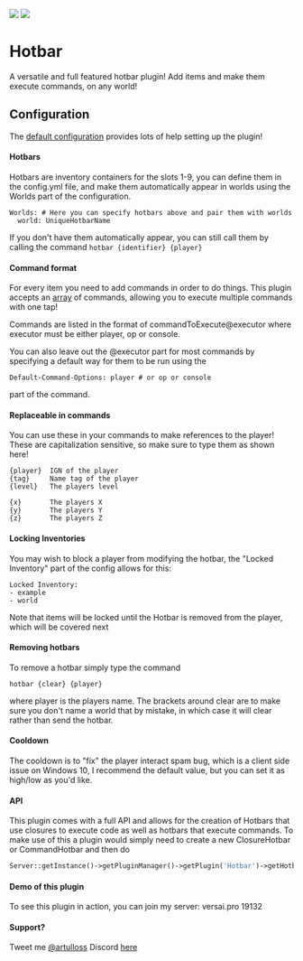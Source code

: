 [![](https://poggit.pmmp.io/shield.state/Hotbar)](https://poggit.pmmp.io/p/Hotbar) [![](https://poggit.pmmp.io/shield.api/Hotbar)](https://poggit.pmmp.io/p/Hotbar)
# Hotbar
A versatile and full featured hotbar plugin! Add items and make them execute commands, on any world!
## Configuration

The [default configuration](https://github.com/artulloss/Hotbar/blob/master/resources/config.yml) provides lots of help setting up the plugin!

#### Hotbars

Hotbars are inventory containers for the slots 1-9, you can define them in the config.yml file, and make them automatically appear in worlds using the Worlds part of the configuration.

```
Worlds: # Here you can specify hotbars above and pair them with worlds
  world: UniqueHotbarName
 ```

If you don't have them automatically appear, you can still call them by calling the command `hotbar {identifier} {player}`


#### Command format

For every item you need to add commands in order to do things.
This plugin accepts an [array](http://php.net/manual/en/book.array.php) of commands, allowing you to execute multiple commands with one tap!

Commands are listed in the format of commandToExecute@executor where executor must be either player, op or console.

You can also leave out the @executor part for most commands by specifying a default way for them to be run using the
```
Default-Command-Options: player # or op or console
```

part of the command.

#### Replaceable in commands
You can use these in your commands to make references to the player!
These are capitalization sensitive, so make sure to type them as shown here!
```
{player}  IGN of the player
{tag}     Name tag of the player
{level}   The players level

{x}       The players X
{y}       The players Y
{z}       The players Z
```

#### Locking Inventories

You may wish to block a player from modifying the hotbar, the "Locked Inventory" part of the config allows for this:

```
Locked Inventory:
- example
- world
```

Note that items will be locked until the Hotbar is removed from the player, which will be covered next

#### Removing hotbars

To remove a hotbar simply type the command
```
hotbar {clear} {player}
```

where player is the players name. The brackets around clear are to make sure you don't name a world that by mistake, in which case it will clear rather than send the hotbar.

#### Cooldown
The cooldown is to "fix" the player interact spam bug, which is a client side issue on Windows 10, I recommend the default value, but you can set it as high/low as you'd like.

#### API

This plugin comes with a full API and allows for the creation of Hotbars that use closures to execute code as well as hotbars that execute commands. To make use of this a plugin would simply need to create a new ClosureHotbar or CommandHotbar and then do 
```php
Server::getInstance()->getPluginManager()->getPlugin('Hotbar')->getHotbarUsers()->assign($player, $hotbar);
```

#### Demo of this plugin
To see this plugin in action, you can join my server: versai.pro 19132

#### Support?
Tweet me [@artulloss](https://twitter.com/artulloss)
Discord [here](https://discord.versai.pro)
